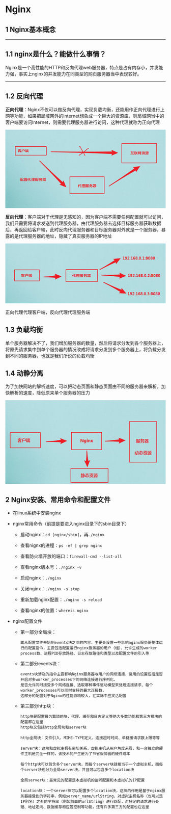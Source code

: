 # Nginx

## 1 Nginx基本概念

<hr>

## 1.1 nginx是什么？能做什么事情？
Nginx是一个高性能的HTTP和反向代理web服务器，特点是占有内存小，并发能力强，事实上nginx的并发能力在同类型的网页服务器当中表现较好。

<hr>

## 1.2 反向代理
**正向代理**：Nginx不仅可以做反向代理，实现负载均衡，还能用作正向代理进行上网等功能，如果把局域网外的Internet想象成一个巨大的资源库，则局域网当中的客户端要访问Internet，则需要代理服务器进行访问，这种代理就称为正向代理

![正向代理图解](./images/正向代理.png)

**反向代理**：客户端对于代理是无感知的，因为客户端不需要任何配置就可以访问，我们只需要将请求发送到代理服务器，由代理服务器去选择目标服务器获取数据后，再返回给客户端，此时反向代理服务器和目标服务器对外就是一个服务器，暴露的是代理服务器的地址，隐藏了真实服务器的IP地址

![正向代理图解](./images/反向代理.png)

正向代理代理客户端，反向代理代理服务端


## 1.3 负载均衡
单个服务器解决不了，我们增加服务器的数量，然后将请求分发到各个服务器上，将原先请求集中到单个服务器的情况改成将请求分发到多个服务器上，将负载分发到不同的服务器，也就是我们所说的负载均衡

## 1.4 动静分离
为了加快网站的解析速度，可以把动态页面和静态页面由不同的服务器来解析，加快解析的速度，降低原来单个服务器的压力

![动静分离图解](./images/动静分离.png)

## 2 Nginx安装、常用命令和配置文件
- 在linux系统中安装nginx
- nginx常用命令（前提是要进入nginx目录下的sbin目录下）
  - 启动nginx：`cd [nginx/sbin]`，再`./nginx`
  - 查看nignx的进程：`ps -ef | grep nginx`
  - 查看防火墙开放的端口：`firewall-cmd --list-all`

  - 查看nginx版本号：`./nginx -v`
  - 启动nginx：`./nginx`
  - 关闭nginx：`./nginx -s stop`
  - 重新加载nginx配置：`./nginx -s reload`
  - 查看nginx的位置：`whereis nginx`
    
- nginx配置文件
  - 第一部分全局块：
    ```
    即从配置文件开始到events块之间的内容，主要会设置一些影响nginx服务器整体运行的配置指令，主要包括配置运行nginx服务器的用户（组）、允许生成的worker process数、进程PID存放路径、日志存放路径和类型以及配置文件的引入等
    ```
  - 第二部分events块：
    ```
    events块涉及的指令主要影响Nginx服务器与用户的网络连接，常用的设置包括是否开启对多worker_processes下的网络连接进行序列化、
    是否允许同时接受多个网络连接、选取哪种事件驱动模型来处理连接请求、每个worker_processes可以同时支持的最大连接数，
    这部分的配置对于Nginx的性能影响较大，在实际中应灵活配置
    ```
  - 第三部分http块：
    ```
    http块是配置最为繁琐的块，代理、缓存和日志定义等绝大多数功能和第三方模块的配置都在这里
    http块又包括http全局块和server块

    http全局块：文件引入、MIME-TYPE定义、连接超时时间、单链接请求数上限等等

    server块：这块和虚拟主机有密切关系，虚拟主机从用户角度来看，和一台独立的硬件主机是完全一样的，该技术的产生是为了节省服务器的硬件成本

    每个http块可以包含多个server块，而每个server块就相当于一个虚拟主机，而每个server块也分为全局server块，并且可以包含多个location块

    全局server块：最常见的配置是本虚拟机的监听配置和本虚拟机的IP配置

    location块：一个server块可以配置多个location块，这块的作用是基于nginx服务器接受到的字符串，例如server_name/urlString，对虚拟主机名称（也可以是IP别名）之外的字符串（例如前面的urlString）进行匹配，对特定的请求进行处理、地址定向、数据缓存和应答控制等功能，还有许多第三方的配置也在这里
    ```